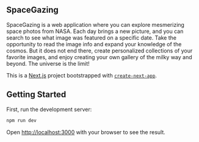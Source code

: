 ## SpaceGazing
SpaceGazing is a web application where you can explore mesmerizing space photos
from NASA. Each day brings a new picture, and you can search to see what image was
featured on a specific date. Take the opportunity to read the image info and expand
your knowledge of the cosmos. But it does not end there, create personalized
collections of your favorite images, and enjoy creating your own gallery of the milky
way and beyond. The universe is the limit!


This is a [Next.js](https://nextjs.org) project bootstrapped with [`create-next-app`](https://nextjs.org/docs/app/api-reference/cli/create-next-app).

## Getting Started

First, run the development server:

```bash
npm run dev
```

Open [http://localhost:3000](http://localhost:3000) with your browser to see the result.
